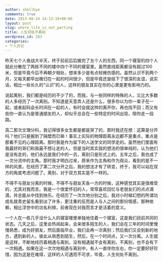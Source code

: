 ```yaml
---
author: shellbye
comments: true
date: 2013-08-24 14:13:19+00:00
layout: post
slug: where_life_is_not_parting
title: 人生何处不离别
wordpress_id: 283
categories:
- 个人日记
---
```


昨天七个人奋战大半天，终于前前后后搬完了五个人的东西，同一个寝室的四个人就此分散在了两栋不同的楼中四个不同的寝室里。虽然直线距离都没有超过100米，但是毕竟今后不再朝夕相处，想来多少是有点轻微伤感的。虽然认识不到两个月，又每天都早出晚归在一起的时间很少，但是毕竟还是结下了很深的友谊，说实话，相比一些长久的“认识”的人，这样的朋友其实在你的心里是更有影响力的。  
  
说起离别，我们都是经历的不少了的，而我，与一些同样的特殊的人，又比大多数的人多经历了一次离别。不知道是天意弄人还是什么，很多你以为你一辈子在一起，或者起码会长时间在一起的人，有时会就这样的离开你，再也找不回；而又有些你一直认为是普通朋友的人，却似乎总会在一些特定的时间出现，陪你走一段路。  
  
高二那次文理分科，我记得很多女生都是都是哭了的，那时我还在想：这算是分开吗？他们只是搬到了隔壁而已嘛！事实上实际的物理距离永远都不是重点，重点是那看不见的心理距离。那时我是作为留下的人送学文的同学走的。虽然他们里面有我最好的哥们和我最不想让走的人，但是当时其实我的想法的很单纯的，认为他们是没有走的，他们永远是我们中的一员，离别只是形式上的。五年之后，我也成了一次分流中的主角。那时我才明白过来，原来作为主角和作为观众，看到的是不一样的风景。在经历了第二次分开之后，我的想法才有了转变，终于，我可以站在双方的角度考虑问题了。离别，对于双方其实是不一样的。  
  
不得不与朋友分离的时候，不得不与朋友天各一方的时候，这种感觉其实是很难受的，尤其对我而言。我是一个很爱怀旧的人，常常喜欢回忆与老朋友们的点点滴滴，并总能从中找到快乐。在经历了一次次地分别之后，我对小时候幻想的所谓功成名就青史留名看到淡了许多，更注重的反而是人与人之间的那份情感，那种依赖，相比浮世中的功名利禄，前者现在对我而言才是活着的意义。  
  
一个人在一栋几乎没什么人的寝室楼里单独地住着一个寝室，这是我们目前共同的状态。几天之后，这里会热闹起来，会来很多陌生的人，我们会在三年的时间里慢慢熟悉，成为好朋友，然后面临毕业，我们会再一次离别；然后我们又会到新的地方，遇到新的人，彼此从熟悉到陌生，然后，在一个时间点，又一次分离。人生就是这样，不断地经历着相遇与离别，没有相遇就不会有离别，不离别，也不会有下一次相遇。如果在这一次次地相遇与离别中，有人一直伴你左右，你一定要好好珍惜，因为这是在难得，这样的人可遇而不可求，毕竟，人生何处不离别。
